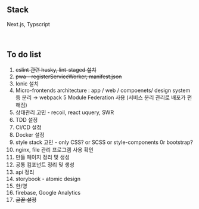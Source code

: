 ## Stack

Next.js, Typscript

<br/>

## To do list

1. ~~eslint 관련 husky, lint-staged 설치~~
2. ~~pwa - registerServiceWorker, manifest.json~~
3. Ionic 설치
4. Micro-frontends architecture : app / web / compoenets/ design system 등 분리 → webpack 5 Module Federation 사용 (서비스 분리 관리로 배포가 편해짐)
5. 상태관리 고민 - recoil, react uquery, SWR
6. TDD 설정
7. CI/CD 설정
8. Docker 설정
9. style stack 고민 - only CSS? or SCSS or style-components 0r bootstrap?
10. nginx, file 관리 프로그램 사용 확인
11. 만들 페이지 정리 및 생성
12. 공통 컴포넌트 정리 및 생성
13. api 정리
14. storybook - atomic design
15. 한/영
16. firebase, Google Analytics
17. ~~글꼴 설정~~
